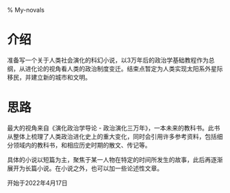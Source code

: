 % My-novals
 
# 介绍
准备写一个关于人类社会演化的科幻小说，以3万年后的政治学基础教程作为总纲，从进化论的视角看人类的政治制度变迁。结束点暂定为人类实现太阳系外星际移民，并建立新的城市和文明。

# 思路

最大的视角来自《演化政治学导论 - 政治演化三万年》，一本未来的教科书。此书从整体上梳理了人类政治进化史上的重大变化，同时会引用许多参考资料，包括细分领域内的教科书，和相应历史时期的散文、传记等。

具体的小说以短篇为主，聚焦于某一人物在特定的时间所发生的故事，此后再逐渐展开为长篇小说。在小说之外，也可以加一些论述性文章。

开始于2022年4月17日
